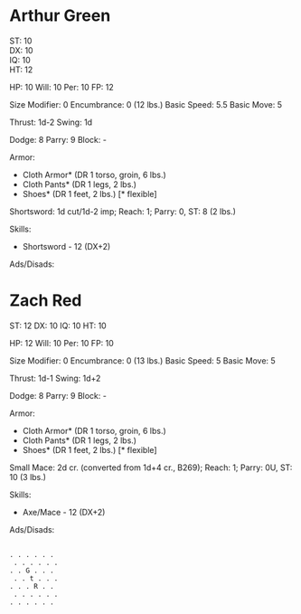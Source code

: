 # Arthur Green

ST: 10      
DX: 10      
IQ: 10      
HT: 12      

HP: 10
Will: 10
Per: 10
FP: 12

Size Modifier: 0
Encumbrance: 0 (12 lbs.)
Basic Speed: 5.5
Basic Move: 5

Thrust: 1d-2
Swing: 1d

Dodge: 8
Parry: 9
Block: -

Armor:
* Cloth Armor* (DR 1 torso, groin, 6 lbs.)
* Cloth Pants* (DR 1 legs, 2 lbs.)
* Shoes* (DR 1 feet, 2 lbs.) [* flexible]

Shortsword: 1d cut/1d-2 imp; Reach: 1; Parry: 0, ST: 8 (2 lbs.)

Skills:
* Shortsword - 12 (DX+2)

Ads/Disads:

# Zach Red

ST: 12
DX: 10
IQ: 10
HT: 10

HP: 12
Will: 10
Per: 10
FP: 10

Size Modifier: 0
Encumbrance: 0 (13 lbs.)
Basic Speed: 5
Basic Move: 5

Thrust: 1d-1
Swing: 1d+2

Dodge: 8
Parry: 9
Block: -

Armor: 
* Cloth Armor* (DR 1 torso, groin, 6 lbs.)
* Cloth Pants* (DR 1 legs, 2 lbs.)
* Shoes* (DR 1 feet, 2 lbs.) [* flexible]

Small Mace: 2d cr. (converted from 1d+4 cr., B269); Reach: 1; Parry: 0U, ST: 10 (3 lbs.)

Skills:
* Axe/Mace - 12 (DX+2)

Ads/Disads:

## 

```
. . . . . .
 . . . . . .
. . G . . . 
 . . t . . .
. . . R . .
 . . . . . . 
. . . . . .
```
